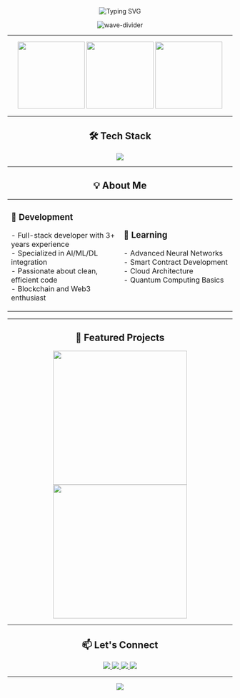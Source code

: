 <!-- Gradient Header with Wave Divider -->
<div align="center">
  <img src="https://readme-typing-svg.demolab.com?font=Fira+Code&size=30&duration=4000&pause=1000&color=20B2AA&center=true&vCenter=true&width=600&lines=Hi+👋,+I'm+Menuka+Dilshan;Full-Stack+Developer;AI+Enthusiast;Open-Source+Contributor;From+Sri+Lanka" alt="Typing SVG" />
  
  ![wave-divider](https://user-images.githubusercontent.com/74038190/212284115-47af1967-a88e-4c4e-9e5e-9a5a6c5f8d2b.gif)
</div>

---

<!-- Animated Grid Layout -->
<div align="center">
  <img height="150" src="https://github-readme-stats.vercel.app/api?username=Menuka4414&show_icons=true&theme=algolia&include_all_commits=true&count_private=true" />
  <img height="150" src="https://github-readme-streak-stats.herokuapp.com/?user=Menuka4414&theme=algolia" />
  <img height="150" src="https://github-readme-stats.vercel.app/api/top-langs/?username=Menuka4414&layout=compact&theme=algolia&langs_count=6" />
</div>

---

<!-- 3D Tech Stack with Animated Icons -->
<h2 align="center">🛠️ Tech Stack</h2>
<div align="center">
  <img src="https://skillicons.dev/icons?i=python,java,js,ts,react,nextjs,nodejs,express,tensorflow,pytorch,docker,git,github,vscode,html,css,tailwind,linux,mongodb,mysql,postgres,aws,azure,figma&perline=8" />
</div>

---

<!-- Animated About Me Cards -->
<h2 align="center">💡 About Me</h2>

<div align="center">
  <table>
    <tr>
      <td width="50%">
        <h3>🚀 Development</h3>
        <p>
          - Full-stack developer with 3+ years experience<br>
          - Specialized in AI/ML/DL integration<br>
          - Passionate about clean, efficient code<br>
          - Blockchain and Web3 enthusiast
        </p>
      </td>
      <td width="50%">
        <h3>🌱 Learning</h3>
        <p>
          - Advanced Neural Networks<br>
          - Smart Contract Development<br>
          - Cloud Architecture<br>
          - Quantum Computing Basics
        </p>
      </td>
    </tr>
  </table>
</div>

---

<!-- Animated Project Showcase -->
<h2 align="center">🌟 Featured Projects</h2>
<div align="center">
  <a href="https://github.com/Menuka4414/project1">
    <img width="300" src="https://github-readme-stats.vercel.app/api/pin/?username=Menuka4414&repo=project1&theme=algolia" />
  </a>
  <a href="https://github.com/Menuka4414/project2">
    <img width="300" src="https://github-readme-stats.vercel.app/api/pin/?username=Menuka4414&repo=project2&theme=algolia" />
  </a>
</div>

---

<!-- Animated Social Links -->
<h2 align="center">📫 Let's Connect</h2>
<div align="center">
  <a href="https://linkedin.com/in/menuka-dilshan">
    <img src="https://img.shields.io/badge/LinkedIn-0077B5?style=for-the-badge&logo=linkedin&logoColor=white" />
  </a>
  <a href="https://twitter.com/MenukaDilshan">
    <img src="https://img.shields.io/badge/Twitter-1DA1F2?style=for-the-badge&logo=twitter&logoColor=white" />
  </a>
  <a href="mailto:menukadilshan4414@gmail.com">
    <img src="https://img.shields.io/badge/Gmail-D14836?style=for-the-badge&logo=gmail&logoColor=white" />
  </a>
  <a href="https://medium.com/@yourusername">
    <img src="https://img.shields.io/badge/Medium-12100E?style=for-the-badge&logo=medium&logoColor=white" />
  </a>
</div>

---

<!-- Animated Footer -->
<div align="center">
  <img src="https://capsule-render.vercel.app/api?type=waving&color=20B2AA&height=100&section=footer&fontSize=90" />
</div>
